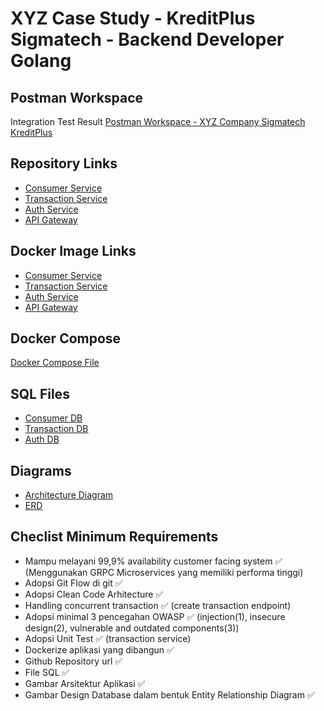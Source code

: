 # XYZ Case Study - KreditPlus Sigmatech - Backend Developer Golang

## Postman Workspace
Integration Test Result
[Postman Workspace - XYZ Company Sigmatech KreditPlus](https://www.postman.com/speeding-crater-449499/workspace/xyz-company-sigmatech-kreditplus)

## Repository Links
- [Consumer Service](https://github.com/sekarmk03/xyz-consumer-service)
- [Transaction Service](https://github.com/sekarmk03/xyz-transaction-service)
- [Auth Service](https://github.com/sekarmk03/xyz-auth-service)
- [API Gateway](https://github.com/sekarmk03/xyz-api-gateway)

## Docker Image Links
- [Consumer Service](sekarmk03/xyz-consumer-service:latest)
- [Transaction Service](sekarmk03/xyz-transaction-service:latest)
- [Auth Service](sekarmk03/xyz-auth-service:latest)
- [API Gateway](sekarmk03/xyz-api-gateway:latest)

## Docker Compose
[Docker Compose File](https://github.com/sekarmk03/sekarmk03-xyz-sigmatech-kreditplus-test/tree/master/compose-microservices)

## SQL Files
- [Consumer DB](https://github.com/sekarmk03/sekarmk03-xyz-sigmatech-kreditplus-test/blob/master/sql/xyz_consumer_management.sql)
- [Transaction DB](https://github.com/sekarmk03/sekarmk03-xyz-sigmatech-kreditplus-test/blob/master/sql/xyz_transaction_management.sql)
- [Auth DB](https://github.com/sekarmk03/sekarmk03-xyz-sigmatech-kreditplus-test/blob/master/sql/xyz_auth_db.sql)

## Diagrams
- [Architecture Diagram](https://github.com/sekarmk03/sekarmk03-xyz-sigmatech-kreditplus-test/blob/master/Architecture%20Diagram%201%20-%20XYZ%20Company.png)
- [ERD](https://github.com/sekarmk03/sekarmk03-xyz-sigmatech-kreditplus-test/blob/master/ERD%201%20-%20XYZ%20Company.png)

## Checlist Minimum Requirements
- Mampu melayani 99,9% availability customer facing system ✅ (Menggunakan GRPC Microservices yang memiliki performa tinggi)
- Adopsi Git Flow di git ✅
- Adopsi Clean Code Arhitecture ✅
- Handling concurrent transaction ✅ (create transaction endpoint)
- Adopsi minimal 3 pencegahan OWASP ✅ (injection(1), insecure design(2), vulnerable and outdated components(3))
- Adopsi Unit Test ✅ (transaction service)
- Dockerize aplikasi yang dibangun ✅
- Github Repository url ✅
- File SQL ✅
- Gambar Arsitektur Aplikasi ✅
- Gambar Design Database dalam bentuk Entity Relationship Diagram ✅
